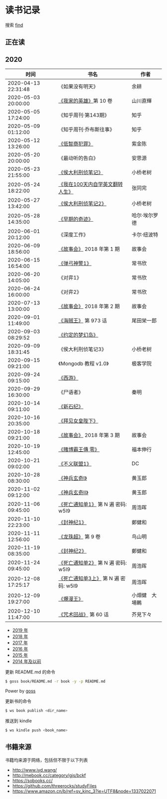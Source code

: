 # 读书记录

搜索 [find](https://github.com/wxnacy/book/find/master)

## 正在读



## 2020


时间 | 书名 | 作者
-----|------|-----
2020-04-13 22:31:48 | 《如果没有明天》 | 余耕
2020-05-03 20:00:00 | [《我家的英雄》](https://volmoe.com/c/53317.htm)第 10 卷 | 山川直輝
2020-05-05 17:24:00 | 《知乎周刊·第143期》 | 知乎
2020-05-09 01:12:00 | 《知乎周刊·乔布斯往事》 | 知乎
2020-05-12 13:26:00 | [《低智商犯罪》](https://github.com/wxnacy/book/tree/master/book/%E4%BD%8E%E6%99%BA%E5%95%86%E7%8A%AF%E7%BD%AA) | 紫金陈
2020-05-20 20:00:00 | 《最动听的告白》 | 安思源
2020-05-23 21:55:00 | [《侯大利刑侦笔记》](https://github.com/wxnacy/book/tree/master/book/%E4%BE%AF%E5%A4%A7%E5%88%A9%E5%88%91%E4%BE%A6%E7%AC%94%E8%AE%B0) | 小桥老树
2020-05-24 18:22:00 | [《我在100天内自学英文翻转人生》](https://github.com/wxnacy/book/tree/master/book/%E6%88%91%E5%9C%A8100%E5%A4%A9%E5%86%85%E8%87%AA%E5%AD%A6%E8%8B%B1%E6%96%87%E7%BF%BB%E8%BD%AC%E4%BA%BA%E7%94%9F) | 张同完
2020-05-27 13:42:00 | [《侯大利刑侦笔记2》](https://github.com/wxnacy/book/tree/master/book/%E4%BE%AF%E5%A4%A7%E5%88%A9%E5%88%91%E4%BE%A6%E7%AC%94%E8%AE%B02) | 小桥老树
2020-05-28 14:35:00 | [《早期的奇迹》](https://github.com/wxnacy/book/tree/master/book/%E6%97%A9%E8%B5%B7%E7%9A%84%E5%A5%87%E8%BF%B9) | 哈尔·埃尔罗德
2020-06-01 20:12:00 | 《深度工作》| 卡尔·纽波特
2020-06-09 18:56:00 | [《故事会》](https://github.com/wxnacy/book/tree/master/book/%E6%95%85%E4%BA%8B%E4%BC%9A/2018%E5%B9%B4) 2018 年第 1 期| 故事会
2020-06-15 16:54:00 | [《弹弓神警1》](https://github.com/wxnacy/book/tree/master/book/%E5%BC%B9%E5%BC%93%E7%A5%9E%E8%AD%A6)| 常书欣
2020-06-20 14:05:00 | 《对弈1》| 常书欣
2020-06-24 16:00:00 | 《对弈2》| 常书欣
2020-07-13 13:00:00 | [《故事会》](https://github.com/wxnacy/book/tree/master/book/%E6%95%85%E4%BA%8B%E4%BC%9A/2018%E5%B9%B4) 2018 年第 2 期| 故事会
2020-09-01 11:49:00 | [《海贼王》](https://volmoe.com/c/50010.htm) 第 973 话 | 尾田栄一郎
2020-09-03 08:29:52 | [《约定的梦幻岛》](https://vol.moe/comic/50357.htm) | 
2020-09-09 18:31:45 | 《侯大利刑侦笔记3》| 小桥老树
2020-09-15 09:21:00 | 《Mongodb 教程 v1.0》| 极客学院
2020-09-24 09:15:00 | [《西游》](https://volmoe.com/c/53600.htm) | 
2020-09-29 16:30:00 | 《尸语者》| 秦明
2020-10-14 09:11:00 | [《新石纪》](https://volmoe.com/c/51896.htm) |
2020-10-16 20:35:00 | [《拜见女皇陛下》](https://volmoe.com/c/11536.htm) |
2020-10-18 09:21:00 | [《故事会》](https://github.com/wxnacy/book/tree/master/book/%E6%95%85%E4%BA%8B%E4%BC%9A/2018%E5%B9%B4) 2018 年第 3 期| 故事会
2020-10-19 12:45:00 | [《賭博霸王傳 零》](https://volmoe.com/c/55078.htm) | 福本伸行
2020-10-21 09:02:00 | [《不义联盟1》](https://volmoe.com/c/50248.htm) | DC 
2020-10-28 08:30:00 | [《神兵玄奇Ⅰ》](https://volmoe.com/c/50776.htm) | 黄玉郎
2020-11-02 09:12:00 | [《神兵玄奇Ⅱ》](https://volmoe.com/c/50806.htm) | 黄玉郎
2020-11-06 09:45:00 | [《死亡通知单1》](https://pan.baidu.com/s/1oygAG6aIe_KkqksEbYXDKA) 第 N 遍 密码: w5l9| 周浩晖
2020-11-10 22:23:00 | [《封神纪1》](https://volmoe.com/c/51371.htm) | 鄭健和
2020-11-11 12:56:00 | [《龙珠超》](https://volmoe.com/c/50410.htm) 第 9 卷| 鸟山明
2020-11-19 08:35:00 | [《封神纪2》](https://volmoe.com/c/14242.htm) | 鄭健和
2020-11-24 09:45:00 | [《死亡通知单2》](https://pan.baidu.com/s/1oygAG6aIe_KkqksEbYXDKA) 第 N 遍 密码: w5l9| 周浩晖
2020-12-08 17:25:17 | [《死亡通知单3上》](https://pan.baidu.com/s/1oygAG6aIe_KkqksEbYXDKA) 第 N 遍 密码: w5l9| 周浩晖
2020-12-09 19:27:00 | [《爆漫王》](https://volmoe.com/c/10138.htm) | 小畑健　大場鶇
2020-12-10 11:47:00 | [《咒术回战》](https://volmoe.com/c/52985.htm) 第 60 话 | 芥見下々


- [2019 年](2019.md)
- [2018 年](2018.md)
- [2017 年](2017.md)
- [2016 年](2016.md)
- [2015 年](2015.md)
- [2014 年及以前](2014.md)

更新 README.md 的命令

```bash
$ goss book/README.md -r book -y -p README.md
```

Power by [goss](https://github.com/wxnacy/goss)

更新书的命令

```bash
$ ws book publish <dir_name>
```

推送到 kindle

```bash
$ ws kindle push <book_name>
```

## 书籍来源

书籍均来源于网络，包括但不限于以下列表

- http://www.iyd.wang/
- http://mebook.cc/category/gjs/bckf
- https://sobooks.cc/
- https://github.com/threerocks/studyFiles
- https://www.amazon.cn/b/ref=sv_kinc_3?ie=UTF8&node=1337022071

